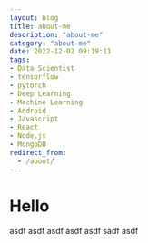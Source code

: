 ```yaml
---
layout: blog
title: about-me
description: "about-me"
category: "about-me"
date: 2022-12-02 09:19:11
tags: 
- Data Scientist
- tensorflow
- pytorch
- Deep Learning
- Machine Learning
- Android
- Javascript
- React
- Node.js
- MongoDB
redirect_from:
  - /about/
---
```


# Hello
asdf
asdf
asdf
asdf
asdf
sadf
asdf
